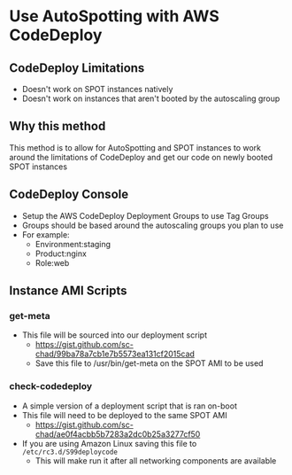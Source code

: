 # Use AutoSpotting with AWS CodeDeploy 

## CodeDeploy Limitations 
-   Doesn't work on SPOT instances natively 
-   Doesn't work on instances that aren't booted by the autoscaling group 

## Why this method 

This method is to allow for AutoSpotting and SPOT instances to work around the limitations of CodeDeploy and get our code on newly booted SPOT instances 


## CodeDeploy Console 
-   Setup the AWS CodeDeploy Deployment Groups to use Tag Groups 
-   Groups should be based around the autoscaling groups you plan to use 
-   For example: 
    -   Environment:staging 
    -   Product:nginx 
    -   Role:web 

## Instance AMI Scripts

### get-meta 

-   This file will be sourced into our deployment script 
    -   <https://gist.github.com/sc-chad/99ba78a7cb1e7b5573ea131cf2015cad> 
    -   Save this file to /usr/bin/get-meta on the SPOT AMI to be used 


### check-codedeploy 

-   A simple version of a deployment script that is ran on-boot 
-   This file will need to be deployed to the same SPOT AMI 
    -   <https://gist.github.com/sc-chad/ae0f4acbb5b7283a2dc0b25a3277cf50> 
-   If you are using Amazon Linux saving this file to `/etc/rc3.d/S99deploycode` 
    -   This will make run it after all networking components are available
